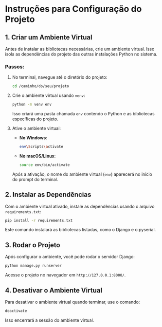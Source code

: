 
# Instruções para Configuração do Projeto

## 1. Criar um Ambiente Virtual

Antes de instalar as bibliotecas necessárias, crie um ambiente virtual. Isso isola as dependências do projeto das outras instalações Python no sistema.

### Passos:

1. No terminal, navegue até o diretório do projeto:

   ```bash
   cd /caminho/do/seu/projeto
   ```

2. Crie o ambiente virtual usando `venv`:

   ```bash
   python -m venv env
   ```

   Isso criará uma pasta chamada `env` contendo o Python e as bibliotecas específicas do projeto.

3. Ative o ambiente virtual:

   - **No Windows**:

     ```bash
     env\Scripts\activate
     ```

   - **No macOS/Linux**:

     ```bash
     source env/bin/activate
     ```

   Após a ativação, o nome do ambiente virtual (`env`) aparecerá no início do prompt do terminal.

## 2. Instalar as Dependências

Com o ambiente virtual ativado, instale as dependências usando o arquivo `requirements.txt`:

```bash
pip install -r requirements.txt
```

Este comando instalará as bibliotecas listadas, como o Django e o pyserial.

## 3. Rodar o Projeto

Após configurar o ambiente, você pode rodar o servidor Django:

```bash
python manage.py runserver
```

Acesse o projeto no navegador em `http://127.0.0.1:8000/`.

## 4. Desativar o Ambiente Virtual

Para desativar o ambiente virtual quando terminar, use o comando:

```bash
deactivate
```

Isso encerrará a sessão do ambiente virtual.
